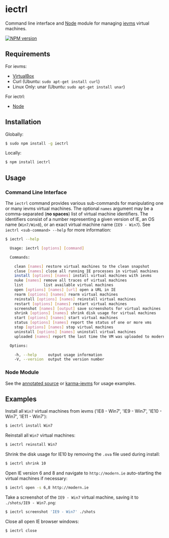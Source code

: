iectrl
======

Command line interface and [Node](http://nodejs.org) module for managing
[ievms](http://xdissent.github.io/ievms) virtual machines.

[![NPM version](https://badge.fury.io/js/iectrl.png)](http://badge.fury.io/js/iectrl)


Requirements
------------

For ievms:

* [VirtualBox](http://virtualbox.org)
* Curl (Ubuntu: `sudo apt-get install curl`)
* Linux Only: unar (Ubuntu: `sudo apt-get install unar`)

For iectrl:

* [Node](http://nodejs.org)


Installation
------------

Globally:

```sh
$ sudo npm install -g iectrl
```

Locally:

```sh
$ npm install iectrl
```


Usage
-----

### Command Line Interface

The `iectrl` command provides various sub-commands for manipulating one or many
ievms virtual machines. The optional `names` argument may be a comma-separated
(**no spaces**) list of virtual machine identifiers. The identifiers consist of 
a number representing a given version of IE, an OS name 
(`Win7/Win8`), or an exact virtual machine name (`IE9 - Win7`).
See `iectrl <sub-command> --help` for more information:

```sh
$ iectrl --help

  Usage: iectrl [options] [command]

  Commands:

    clean [names] restore virtual machines to the clean snapshot
    close [names] close all running IE processes in virtual machines
    install [options] [names] install virtual machines with ievms
    nuke [names] remove all traces of virtual machines
    list         list available virtual machines
    open [options] [names] [url] open a URL in IE
    rearm [options] [names] rearm virtual machines
    reinstall [options] [names] reinstall virtual machines
    restart [options] [names] restart virtual machines
    screenshot [names] [output] save screenshots for virtual machines
    shrink [options] [names] shrink disk usage for virtual machines
    start [options] [names] start virtual machines
    status [options] [names] report the status of one or more vms
    stop [options] [names] stop virtual machines
    uninstall [options] [names] uninstall virtual machines
    uploaded [names] report the last time the VM was uploaded to modern.ie

  Options:

    -h, --help     output usage information
    -V, --version  output the version number
```


### Node Module

See the [annotated source](http://xdissent.github.io/iectrl) or [karma-ievms](http://xdissent.github.io/karma-ievms) for usage examples.


Examples
--------

Install all `Win7` virtual machines from ievms ('IE8 - Win7', 'IE9 - Win7', 'IE10 - Win7', 'IE11 - Win7'):

```sh
$ iectrl install Win7
```

Reinstall all `Win7` virtual machines:

```sh
$ iectrl reinstall Win7
```

Shrink the disk usage for IE10 by removing the `.ova` file used during install:

```sh
$ iectrl shrink 10
```

Open IE version 6 and 8 and navigate to `http://modern.ie` auto-starting the
virtual machines if necessary:

```sh
$ iectrl open -s 6,8 http://modern.ie
```

Take a screenshot of the `IE9 - Win7` virtual machine, saving it to 
`./shots/IE9 - Win7.png`:

```sh
$ iectrl screenshot 'IE9 - Win7' ./shots
```

Close all open IE browser windows:

```sh
$ iectrl close
```
